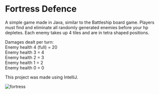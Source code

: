 # Fortress Defence

A simple game made in Java, similar to the Battleship board game. Players must find and eliminate all randomly generated enemies before your hp depletes. Each enemy takes up 4 tiles and are in tetra shaped positions.

Damages dealt per turn:<br />
Enemy health 4 (full) = 20<br />
Enemy health 3 = 4<br />
Enemy health 2 = 3<br />
Enemy health 1 = 2<br />
Enemy health 0 = 0<br />

This project was made using IntelliJ.

![fortress](https://cloud.githubusercontent.com/assets/10171765/19666409/2bae2066-99ff-11e6-9964-d9b5543234c0.png)
